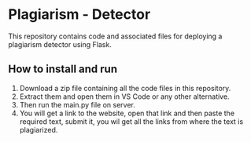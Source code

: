 # Plagiarism - Detector
This repository contains code and associated files for deploying a plagiarism detector using Flask.

## How to install and run
1. Download a zip file containing all the code files in this repository.
2. Extract them and open them in VS Code or any other alternative.
3. Then run the main.py file on server.
4. You will get a link to the website, open that link and then paste the required text, submit it, you wil get all the links from where the text is plagiarized.
